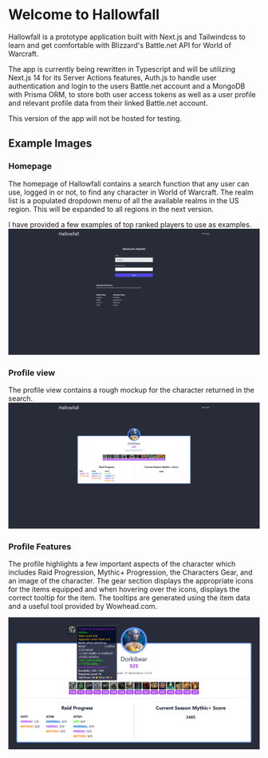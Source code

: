 # Welcome to Hallowfall
Hallowfall is a prototype application built with Next.js and Tailwindcss to learn and get comfortable with Blizzard's Battle.net API for World of Warcraft.

The app is currently being rewritten in Typescript and will be utilizing Next.js 14 for its Server Actions features, Auth.js to handle user authentication and login to the users Battle.net account and a MongoDB with Prisma ORM, to store both user access tokens as well as a user profile and relevant profile data from their linked Battle.net account. 


This version of the app will not be hosted for testing. 

## Example Images

### Homepage
The homepage of Hallowfall contains a search function that any user can use, logged in or not, to find any character in World of Warcraft. The realm list is a populated dropdown menu of all the available realms in the US region. This will be expanded to all regions in the next version. 

I have provided a few examples of top ranked players to use as examples.
![Hallowfall Homepage](public/example/homepage.png)

### Profile view
The profile view contains a rough mockup for the character returned in the search. 
![Hallowfall Profile Page](public/example/profile.png)

### Profile Features
The profile highlights a few important aspects of the character which includes Raid Progression, Mythic+ Progression, the Characters Gear, and an image of the character. The gear section displays the appropriate icons for the items equipped and when hovering over the icons, displays the correct tooltip for the item. The tooltips are generated using the item data and a useful tool provided by Wowhead.com. 

![Hallowfall Profile Features](public/example/tooltips.png)
